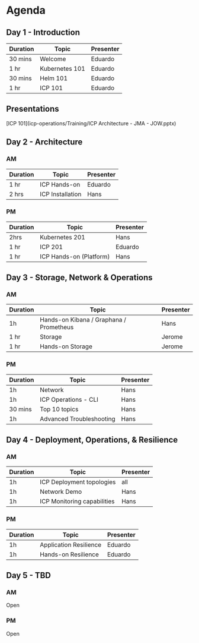 # Agenda

## Day 1 - Introduction

| Duration | Topic | Presenter | 
|---|---|---|
| 30 mins | Welcome | Eduardo |
| 1 hr | Kubernetes 101 | Eduardo |
| 30 mins | Helm 101 | Eduardo |
| 1 hr | ICP 101 | Eduardo | 


## Presentations

[ICP 101](icp-operations/Training/ICP Architecture - JMA - JOW.pptx)

## Day 2 - Architecture

### AM

| Duration | Topic | Presenter |
|---|---|---|
| 1 hr | ICP Hands-on | Eduardo |
| 2 hrs | ICP Installation | Hans |

### PM
| Duration | Topic | Presenter |
|---|---|---|
| 2hrs | Kubernetes 201 | Hans |
| 1 hr | ICP 201 | Eduardo |
| 1 hr | ICP Hands-on (Platform) | Hans |

## Day 3 - Storage, Network & Operations

### AM

| Duration | Topic | Presenter | 
|---|---|---|
| 1h | Hands-on Kibana / Graphana	 / Prometheus | Hans
| 1 hr | Storage | Jerome |
| 1 hr | Hands-on Storage | Jerome |

### PM

| Duration | Topic | Presenter | 
|---|---|---|
| 1h | Network | Hans |
| 1h | ICP Operations - CLI | Hans | 
| 30 mins | Top 10 topics | Hans
| 1h | Advanced Troubleshooting | Hans |

## Day 4 - Deployment, Operations, & Resilience

### AM

| Duration | Topic | Presenter | 
|---|---|---|
| 1h | ICP Deployment topologies | all |
| 1h | Network Demo | Hans |
| 1h | ICP Monitoring capabilities | Hans |

### PM

| Duration | Topic | Presenter | 
|---|---|---|
| 1h | Application Resilience | Eduardo |
| 1h | Hands-on Resilience | Eduardo |

## Day 5 - TBD

### AM

Open

### PM

Open



